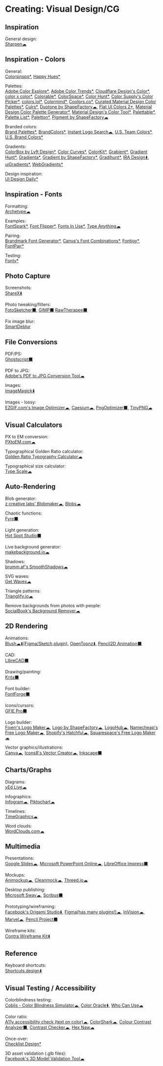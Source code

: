 # Creating: Visual Design/CG

## Inspiration

General design:  
[Sharpen☁](https://sharpen.design/)

## Inspiration - Colors

General:  
[Colorsinspo*](https://colorsinspo.com/),
[Happy Hues*](https://www.happyhues.co/)

Palettes:  
[Adobe Color Explore*](https://color.adobe.com/explore/most-popular/?time=all), [Adobe Color Trends*](https://color.adobe.com/trends),
[Cloudflare Design's Color*](https://cloudflare.design/color),
[color x color*](https://colorcolor.in/), [Colorable*](https://colorable.jxnblk.com/), [ColorSpace*](https://mycolor.space/), [Color Hunt*](https://colorhunt.co/), [Color Supply's Color Picker*](https://colorsupplyyy.com/app), [colors.lol*](https://colors.lol/), [Colormind*](http://colormind.io/),
[Coolors.co*](https://coolors.co/), [Curated Material Design Color Palettes*](https://material.colorion.co/), [Culrs*](https://www.culrs.com),
[Duotone by ShapeFactory☁](https://duotone.shapefactory.co/),
[Flat UI Colors 2*](https://flatuicolors.com/),
[Material Design Color Palette Generator*](https://www.materialpalette.com/), [Material Design's Color Tool*](https://material.io/resources/color/),
[Palettable*](https://www.palettable.io), [Palette List*](https://www.palettelist.com/), [Paletton*](https://paletton.com/), [Pigment by ShapeFactory☁](https://pigment.shapefactory.co/)

Branded colors:  
[Brand Palettes*](https://brandpalettes.com/all-brands/), [BrandColors*](https://brandcolors.net/),
[Instant Logo Search☁](http://instantlogosearch.com/),
[U.S. Team Colors*](https://usteamcolors.com/), [U.S. Brand Colors*](https://usbrandcolors.com/)

Gradients:  
[ColorBox by Lyft Design*](https://www.colorbox.io/), [Color Curves*](https://colorcurves.app/), [ColorKit*](https://colorkit.io/),
[Grabient*](https://www.grabient.com/), [Gradient Hunt*](https://gradienthunt.com/), [Gradienta*](https://gradienta.io/), [Gradient by ShapeFactory*](https://gradient.shapefactory.co/), [Gradihunt*](https://gradihunt.com/),
[IRA Design⬇️](https://iradesign.io/),
[uiGradients*](https://uigradients.com/),
[WebGradients*](https://webgradients.com/)

Design inspiration:  
[UI Design Daily*](https://uidesigndaily.com/)

## Inspiration - Fonts

Formatting:  
[Archetype☁](https://archetypeapp.com)

Examples:  
[FontSpark*](https://fontspark.app/), [Font Flipper*](https://fontflipper.com/upload), [Fonts In Use*](https://fontsinuse.com/),
[Type Anything☁](https://app.typeanything.io/)

Pairing:  
[Brandmark Font Generator*](https://brandmark.io/font-generator/),
[Canva's Font Combinations*](https://www.canva.com/font-combinations/),
[Fontjoy*](https://fontjoy.com/),
[FontPair*](https://fontpair.co/)

Testing:  
[Fonty*](https://fonty.dizoo.bg/)

## Photo Capture

Screenshots:  
[ShareX⬇️](https://getsharex.com/)

Photo tweaking/filters:  
[FotoSketcher⬛](https://fotosketcher.com/),
[GIMP⬛](https://www.gimp.org/)
[RawTherapee⬛](http://www.rawtherapee.com/)

Fix image blur:  
[SmartDeblur](http://smartdeblur.net/)

## File Conversions

PDF/PS:  
[Ghostscript⬛](https://www.ghostscript.com/)

PDF to JPG:  
[Adobe's PDF to JPG Conversion Tool☁](https://www.adobe.com/acrobat/online/pdf-to-jpg.html)

Images:  
[ImageMagick⬇️](https://imagemagick.org/index.php)

Images - lossy:  
[EZGIF.com's Image Optimizer☁](https://ezgif.com/optimize),
[Caesium☁](https://saerasoft.com/caesium/),
[PngOptimizer⬛](https://psydk.org/pngoptimizer),
[TinyPNG☁](https://tinypng.com/)

## Visual Calculators

PX to EM conversion:  
[PXtoEM.com☁](http://pxtoem.com/)

Typographical Golden Ratio calculator:  
[Golden Ratio Typography Calculator☁](https://grtcalculator.com/)

Typographical size calculator:  
[Type Scale☁](https://type-scale.com/)

## Auto-Rendering

Blob generator:  
[z creative labs' Blobmaker☁](https://www.blobmaker.app/),
[Blobs☁](https://blobs.app/)

Chaotic functions:  
[Fyre⬛](http://fyre.navi.cx/)

Light generation:  
[Hot Spot Studio⬛](https://www.rlvision.com/spots/about.php)

Live background generator:  
[makebackground.io☁](https://makebackground.io/)

Shadows:  
[brumm.af's SmoothShadows☁](https://brumm.af/shadows)

SVG waves:  
[Get Waves☁](https://getwaves.io/)

Triangle patterns:  
[Trianglify.io☁](https://trianglify.io/)

Remove backgrounds from photos with people:  
[SocialBook's Background Remover☁](https://socialbook.io/remove-background)

## 2D Rendering

Animations:  
[Blush☁⬇️(Figma/Sketch plugin)](https://blush.design/),
[OpenToonz⬇️](https://opentoonz.github.io/e/),
[Pencil2D Animation⬛](https://www.pencil2d.org/)

CAD:  
[LibreCAD⬛](https://librecad.org/)

Drawing/painting:  
[Krita⬛](https://krita.org/en/)

Font builder:  
[FontForge⬛](https://fontforge.github.io/)

Icons/cursors:  
[GFIE Pro⬛](http://greenfishsoftware.org/)

Logo builder:  
[Fiverr's Logo Maker☁](https://www.fiverr.com/logo-maker),
[Logo by ShapeFactory☁](https://logo.shapefactory.co/),
[LogoHub☁](https://logohub.io/),
[Namecheap's Free Logo Maker☁](https://www.namecheap.com/logo-maker/app/new),
[Shopify's Hatchful☁](https://hatchful.shopify.com/),
[Squarespace's Free Logo Maker☁](https://www.squarespace.com/logo)

Vector graphics/illustrations:  
[Canva☁](https://www.canva.com/),
[Icons8's Vector Creator☁](https://icons8.com/vector-creator),
[Inkscape⬛](https://inkscape.org/)

## Charts/Graphs

Diagrams:  
[yEd Live☁](https://www.yworks.com/yed-live/)
  
Infographics:  
[Infogram☁](https://infogram.com/),
[Piktochart☁](https://piktochart.com/)

Timelines:  
[TimeGraphics☁](https://time.graphics/)
  
Word clouds:  
[WordClouds.com☁](https://www.wordclouds.com/)

## Multimedia

Presentations:  
[Google Slides☁](https://slides.google.com),
[Microsoft PowerPoint Online☁](https://office.live.com/start/PowerPoint.aspx),
[LibreOffice Impress⬛](https://www.libreoffice.org/)

Mockups:  
[Animockup☁](https://animockup.com/),
[Cleanmock☁](https://cleanmock.com/),
[Threed.io☁](https://threed.io/)

Desktop publishing:  
[Microsoft Sway☁](https://sway.office.com),
[Scribus⬛](https://www.scribus.net/)

Prototyping/wireframing:  
[Facebook's Origami Studio⬇️](https://origami.design/),
[Figma(has many plugins!)☁](https://www.figma.com/),
[InVision☁](https://www.invisionapp.com/),
[Marvel☁](https://marvelapp.com/),
[Pencil Project⬛](https://pencil.evolus.vn/)

Wireframe kits:  
[Contra Wireframe Kit⬇️](https://contrauikit.com/)

## Reference

Keyboard shortcuts:  
[Shortcuts.design⬇️](https://shortcuts.design/)

## Visual Testing / Accessibility

Colorblindness testing:  
[Coblis - Color Blindness Simulator☁](https://www.color-blindness.com/coblis-color-blindness-simulator/),
[Color Oracle⬇️](https://colororacle.org/),
[Who Can Use☁](https://whocanuse.com/)

Color ratio:  
[A11y accessibility check (text on color)☁](https://www.brandwood.com/a11y/),
[ColorShark☁](https://colorshark.io/),
[Colour Contrast Analyzer⬛](https://developer.paciellogroup.com/resources/contrastanalyser/),
[Contrast Checker☁](https://webaim.org/resources/contrastchecker/),
[Hex Naw☁](https://hexnaw.com/)

Once-over:  
[Checklist Design*](https://www.checklist.design/)

3D asset validation (.glb files):  
[Facebook's 3D Model Validation Tool☁](https://developers.facebook.com/tools/3d/validation/)
